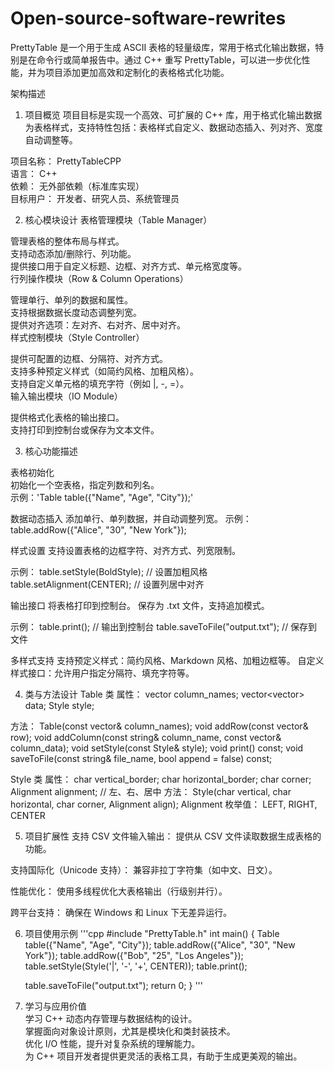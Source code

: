 # Open-source-software-rewrites
PrettyTable 是一个用于生成 ASCII 表格的轻量级库，常用于格式化输出数据，特别是在命令行或简单报告中。通过 C++ 重写 PrettyTable，可以进一步优化性能，并为项目添加更加高效和定制化的表格格式化功能。

架构描述
1. 项目概览
项目目标是实现一个高效、可扩展的 C++ 库，用于格式化输出数据为表格样式，支持特性包括：表格样式自定义、数据动态插入、列对齐、宽度自动调整等。

项目名称： PrettyTableCPP  
语言： C++  
依赖： 无外部依赖（标准库实现）  
目标用户： 开发者、研究人员、系统管理员

2. 核心模块设计
表格管理模块（Table Manager）

管理表格的整体布局与样式。  
支持动态添加/删除行、列功能。  
提供接口用于自定义标题、边框、对齐方式、单元格宽度等。  
行列操作模块（Row & Column Operations）

管理单行、单列的数据和属性。  
支持根据数据长度动态调整列宽。  
提供对齐选项：左对齐、右对齐、居中对齐。  
样式控制模块（Style Controller）

提供可配置的边框、分隔符、对齐方式。  
支持多种预定义样式（如简约风格、加粗风格）。  
支持自定义单元格的填充字符（例如 |, -, =）。  
输入输出模块（IO Module）

提供格式化表格的输出接口。  
支持打印到控制台或保存为文本文件。

3. 核心功能描述

表格初始化  
初始化一个空表格，指定列数和列名。  
示例：'Table table({"Name", "Age", "City"});'

数据动态插入
添加单行、单列数据，并自动调整列宽。
示例：table.addRow({"Alice", "30", "New York"});

样式设置
支持设置表格的边框字符、对齐方式、列宽限制。

示例：
table.setStyle(BoldStyle); // 设置加粗风格
table.setAlignment(CENTER); // 设置列居中对齐

输出接口
将表格打印到控制台。
保存为 .txt 文件，支持追加模式。

示例：
table.print(); // 输出到控制台
table.saveToFile("output.txt"); // 保存到文件

多样式支持
支持预定义样式：简约风格、Markdown 风格、加粗边框等。
自定义样式接口：允许用户指定分隔符、填充字符等。

4. 类与方法设计
Table 类
属性：
vector<string> column_names;
vector<vector<string>> data;
Style style;

方法：
Table(const vector<string>& column_names);
void addRow(const vector<string>& row);
void addColumn(const string& column_name, const vector<string>& column_data);
void setStyle(const Style& style);
void print() const;
void saveToFile(const string& file_name, bool append = false) const;

Style 类
属性：
char vertical_border;
char horizontal_border;
char corner;
Alignment alignment; // 左、右、居中
方法：
Style(char vertical, char horizontal, char corner, Alignment align);
Alignment 枚举值： LEFT, RIGHT, CENTER

5. 项目扩展性
支持 CSV 文件输入输出：
提供从 CSV 文件读取数据生成表格的功能。

支持国际化（Unicode 支持）：
兼容非拉丁字符集（如中文、日文）。

性能优化：
使用多线程优化大表格输出（行级别并行）。

跨平台支持：
确保在 Windows 和 Linux 下无差异运行。

6. 项目使用示例
'''cpp
#include "PrettyTable.h"
int main() {
    Table table({"Name", "Age", "City"});
    table.addRow({"Alice", "30", "New York"});
    table.addRow({"Bob", "25", "Los Angeles"});
    table.setStyle(Style('|', '-', '+', CENTER));
    table.print();

    table.saveToFile("output.txt");
    return 0;
}
'''
7. 学习与应用价值  
学习 C++ 动态内存管理与数据结构的设计。  
掌握面向对象设计原则，尤其是模块化和类封装技术。  
优化 I/O 性能，提升对复杂系统的理解能力。  
为 C++ 项目开发者提供更灵活的表格工具，有助于生成更美观的输出。
